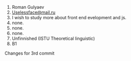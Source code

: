 1. Roman Gulyaev
2. Uselessface@mail.ru
3. I wish to study more about front end evelopment and js.
4. none.
5. none.
6. none.
7. Unfinnished (ISTU Theoretical linguistic)
8. B1

Changes for 3rd commit